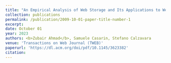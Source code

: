 ```yaml
---
title: "An Empirical Analysis of Web Storage and Its Applications to Web Tracking"
collection: publications
permalink: /publication/2009-10-01-paper-title-number-1
excerpt: 
date: October 01
year: 2023
authors: <b>Zubair Ahmad</b>, Samuele Casarin, Stefano Calzavara
venue: 'Transactions on Web Journal (TWEB)'
paperurl: 'https://dl.acm.org/doi/pdf/10.1145/3623382'
citation:
---
```



